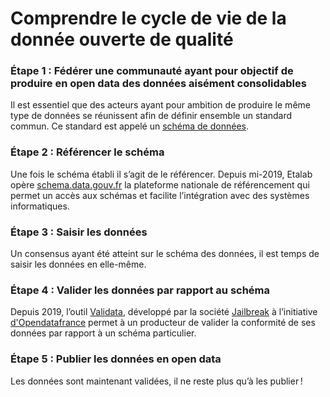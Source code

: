 # Comprendre le cycle de vie de la donnée ouverte de qualité

### Étape 1 : Fédérer une communauté ayant pour objectif de produire en open data des données aisément consolidables

Il est essentiel que des acteurs ayant pour ambition de produire le même type de données se réunissent afin de définir ensemble un standard commun. Ce standard est appelé un [schéma de données](https://guides.etalab.gouv.fr/producteurs-schemas/).

### Étape 2 : Référencer le schéma

Une fois le schéma établi il s’agit de le référencer. Depuis mi-2019, Etalab opère [schema.data.gouv.fr](http://schema.data.gouv.fr/) la plateforme nationale de référencement qui permet un accès aux schémas et facilite l’intégration avec des systèmes informatiques.

### Étape 3 : Saisir les données

Un consensus ayant été atteint sur le schéma des données, il est temps de saisir les données en elle-même.

### Étape 4 : Valider les données par rapport au schéma

Depuis 2019, l’outil [Validata](https://validata.fr/doku.php), développé par la société [Jailbreak](https://jailbreak.paris/fr-fr/) à l’initiative [d'Opendatafrance](https://www.opendatafrance.net/) permet à un producteur de valider la conformité de ses données par rapport à un schéma particulier.

### Étape 5 : Publier les données en open data

Les données sont maintenant validées, il ne reste plus qu’à les publier !
